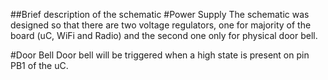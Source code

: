 ##Brief description of the schematic
#Power Supply
The schematic was designed so that there are two voltage regulators, one for majority of the board (uC, WiFi and Radio) and the second one only for physical door bell.

#Door Bell
Door bell will be triggered when a high state is present on pin PB1 of the uC. 
